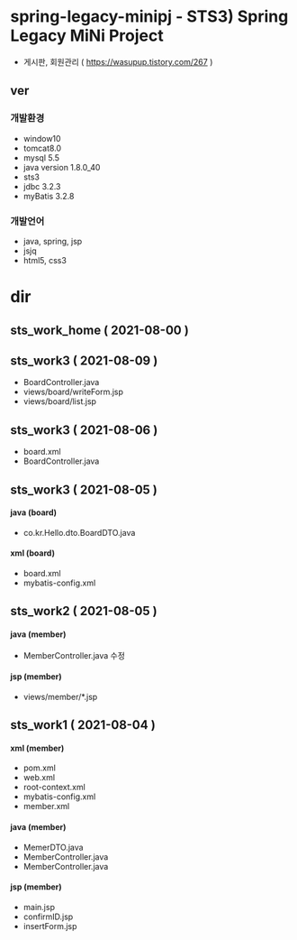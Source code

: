 # spring-legacy-minipj - STS3) Spring Legacy MiNi Project
- 게시판, 회원관리 ( https://wasupup.tistory.com/267 )
## ver
### 개발환경
- window10
- tomcat8.0
- mysql 5.5
- java version 1.8.0_40
- sts3
- jdbc 3.2.3
- myBatis 3.2.8
### 개발언어
- java, spring, jsp
- jsjq
- html5, css3

# dir
## sts_work_home ( 2021-08-00 )

## sts_work3 ( 2021-08-09 )
- BoardController.java
- views/board/writeForm.jsp
- views/board/list.jsp

## sts_work3 ( 2021-08-06 )
- board.xml
- BoardController.java

## sts_work3 ( 2021-08-05 )
#### java (board)
- co.kr.Hello.dto.BoardDTO.java
#### xml (board)
- board.xml
- mybatis-config.xml

## sts_work2 ( 2021-08-05 )
#### java (member)
- MemberController.java 수정
#### jsp (member)
- views/member/*.jsp

## sts_work1 ( 2021-08-04 )
#### xml (member)
- pom.xml
- web.xml
- root-context.xml
- mybatis-config.xml
- member.xml
#### java (member)
- MemerDTO.java
- MemberController.java
- MemberController.java
#### jsp (member)
- main.jsp
- confirmID.jsp
- insertForm.jsp

